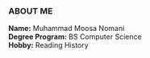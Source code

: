 ### ABOUT ME

**Name:** Muhammad Moosa Nomani\
**Degree Program:** BS Computer Science\
**Hobby:** Reading History

